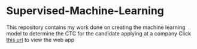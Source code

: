 # Supervised-Machine-Learning
This repository contains my work done on creating the machine learning model to determine the CTC for the candidate applying at a company
Click [this url](https://yashdatascience1-supervised-machine-learning-app-part-32w61f.streamlitapp.com/) to view the web app

